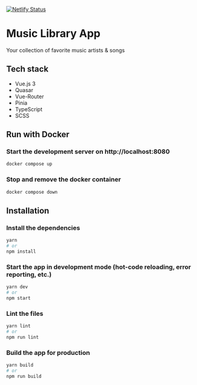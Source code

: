[![Netlify Status](https://api.netlify.com/api/v1/badges/fec4f768-a711-4ed2-b3f7-91c751ab2374/deploy-status)](https://quasar-music-library.netlify.app/#/)

# Music Library App

Your collection of favorite music artists & songs

## Tech stack
- Vue.js 3
- Quasar
- Vue-Router
- Pinia
- TypeScript
- SCSS

## Run with Docker 

### Start the development server on http://localhost:8080
```bash
docker compose up
```

### Stop and remove the docker container
```bash
docker compose down
```

## Installation

### Install the dependencies
```bash
yarn
# or
npm install
```

### Start the app in development mode (hot-code reloading, error reporting, etc.)
```bash
yarn dev
# or
npm start
```

### Lint the files
```bash
yarn lint
# or
npm run lint
```

### Build the app for production
```bash
yarn build
# or
npm run build
```
